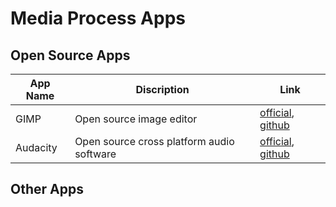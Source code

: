 # Media Process Apps

## Open Source Apps
|App Name|Discription|Link|
|---|----|----|
|GIMP|Open source image editor|[official](https://www.gimp.org/), [github](https://github.com/GNOME/gimp)|
|Audacity|Open source cross platform audio software|[official](https://www.audacityteam.org/), [github](https://github.com/audacity)

## Other Apps
